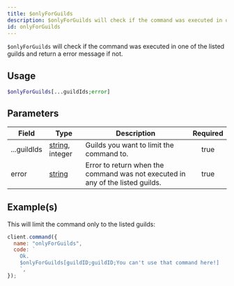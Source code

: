 ```yaml
---
title: $onlyForGuilds
description: $onlyForGuilds will check if the command was executed in one of the listed guilds and return a error message if not.
id: onlyForGuilds
---
```


`$onlyForGuilds` will check if the command was executed in one of the listed guilds and return a error message if not.

## Usage

```php
$onlyForGuilds[...guildIds;error]
```

## Parameters

| Field       | Type                                                                                                       | Description                                                                    | Required |
| ----------- | ---------------------------------------------------------------------------------------------------------- | ------------------------------------------------------------------------------ | :------: |
| ...guildIds | [string](https://developer.mozilla.org/en-US/docs/Web/JavaScript/Reference/Global_Objects/String), integer | Guilds you want to limit the command to.                                       |   true   |
| error       | [string](https://developer.mozilla.org/en-US/docs/Web/JavaScript/Reference/Global_Objects/String)          | Error to return when the command was not executed in any of the listed guilds. |   true   |

## Example(s)

This will limit the command only to the listed guilds:

```javascript
client.command({
  name: "onlyForGuilds",
  code: `
    Ok.
    $onlyForGuilds[guildID;guildID;You can't use that command here!]
    `,
});
```
